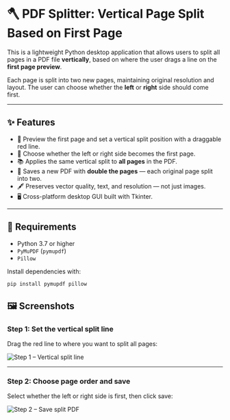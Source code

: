 # 🪓 PDF Splitter: Vertical Page Split Based on First Page

This is a lightweight Python desktop application that allows users to split all pages in a PDF file **vertically**, based on where the user drags a line on the **first page preview**.

Each page is split into two new pages, maintaining original resolution and layout. The user can choose whether the **left** or **right** side should come first.

---

## ✨ Features

- 📄 Preview the first page and set a vertical split position with a draggable red line.
- 🔀 Choose whether the left or right side becomes the first page.
- 📚 Applies the same vertical split to **all pages** in the PDF.
- 🧱 Saves a new PDF with **double the pages** — each original page split into two.
- 🖋️ Preserves vector quality, text, and resolution — not just images.
- 🖥️ Cross-platform desktop GUI built with Tkinter.

---

## 🧰 Requirements

- Python 3.7 or higher  
- `PyMuPDF` (`pymupdf`)  
- `Pillow`  

Install dependencies with:

```bash
pip install pymupdf pillow
```

## 🖼️ Screenshots

### Step 1: Set the vertical split line  
Drag the red line to where you want to split all pages:

![Step 1 – Vertical split line](<img width="763" height="668" alt="image" src="https://github.com/user-attachments/assets/a605c37e-50d2-4bd4-98b0-b556c1a8cc5f" />
)

---

### Step 2: Choose page order and save  
Select whether the left or right side is first, then click save:

![Step 2 – Save split PDF](<img width="765" height="670" alt="image" src="https://github.com/user-attachments/assets/5a474375-8edf-4f89-a654-a747b567b5aa" />
)
